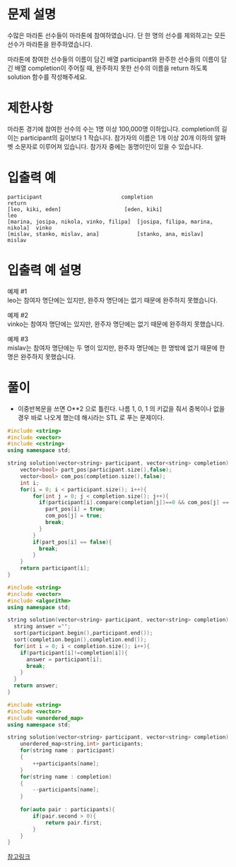 # 문제 설명
수많은 마라톤 선수들이 마라톤에 참여하였습니다. 단 한 명의 선수를 제외하고는 모든 선수가 마라톤을 완주하였습니다.

마라톤에 참여한 선수들의 이름이 담긴 배열 participant와 완주한 선수들의 이름이 담긴 배열 completion이 주어질 때, 완주하지 못한 선수의 이름을 return 하도록 solution 함수를 작성해주세요.

# 제한사항
마라톤 경기에 참여한 선수의 수는 1명 이상 100,000명 이하입니다.
completion의 길이는 participant의 길이보다 1 작습니다.
참가자의 이름은 1개 이상 20개 이하의 알파벳 소문자로 이루어져 있습니다.
참가자 중에는 동명이인이 있을 수 있습니다.  

# 입출력 예
```
participant	                        completion                     	  return  
[leo, kiki, eden]	                 [eden, kiki]	                   leo  
[marina, josipa, nikola, vinko, filipa]	 [josipa, filipa, marina, nikola]  vinko  
[mislav, stanko, mislav, ana]	         [stanko, ana, mislav]	           mislav  
```
# 입출력 예 설명  
예제 #1  
leo는 참여자 명단에는 있지만, 완주자 명단에는 없기 때문에 완주하지 못했습니다.  
  
예제 #2  
vinko는 참여자 명단에는 있지만, 완주자 명단에는 없기 때문에 완주하지 못했습니다.  
  
예제 #3  
mislav는 참여자 명단에는 두 명이 있지만, 완주자 명단에는 한 명밖에 없기 때문에 한명은 완주하지 못했습니다.  

# 풀이 
- 이중반복문을 쓰면 O**2 으로 틀린다. 나름 1, 0, 1 의 키값을 줘서 중복이나 없을 경우 바로 나오게 했는데 해시라는 STL 로 푸는 문제이다.
```c++
#include <string>
#include <vector>
#include <cstring>
using namespace std;

string solution(vector<string> participant, vector<string> completion) {
    vector<bool> part_pos(participant.size(),false);
    vector<bool> com_pos(completion.size(),false);
    int i;
    for(i = 0; i < participant.size(); i++){
        for(int j = 0; j < completion.size(); j++){
          if(participant[i].compare(completion[j])==0 && com_pos[j] == false){
            part_pos[i] = true;
            com_pos[j] = true;
            break;
          }
        }
        if(part_pos[i] == false){
          break;
        }
    }
    return participant[i];
}
```


```c++
#include <string>
#include <vector>
#include <algorithm>
using namespace std;

string solution(vector<string> participant, vector<string> completion) {
  string answer ="";
  sort(participant.begin(),participant.end());
  sort(completion.begin(),completion.end());
  for(int i = 0; i < completion.size(); i++){
    if(participant[i]!=completion[i]){
      answer = participant[i];
      break;
    }
  }
  return answer; 
}

```
```c++
#include <string>
#include <vector>
#include <unordered_map>
using namespace std;

string solution(vector<string> participant, vector<string> completion) {
    unordered_map<string,int> participants;
    for(string name : participant)
    {
        ++participants[name];
    }
    for(string name : completion)
    {
        --participants[name];
    }
    
    for(auto pair : participants){
        if(pair.second > 0){
            return pair.first;
        }
    }
}
```
[참고링크](https://jhnyang.tistory.com/120)
